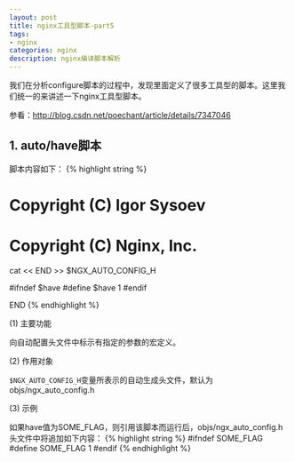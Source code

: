 ```yaml
---
layout: post
title: nginx工具型脚本-part5
tags:
- nginx
categories: nginx
description: nginx编译脚本解析
---
```



我们在分析configure脚本的过程中，发现里面定义了很多工具型的脚本。这里我们统一的来讲述一下nginx工具型脚本。

参看：http://blog.csdn.net/poechant/article/details/7347046


<!-- more -->


## 1. auto/have脚本

脚本内容如下：
{% highlight string %}
# Copyright (C) Igor Sysoev
# Copyright (C) Nginx, Inc.


cat << END >> $NGX_AUTO_CONFIG_H

#ifndef $have
#define $have  1
#endif

END
{% endhighlight %}

(1) 主要功能

向自动配置头文件中标示有指定的参数的宏定义。

(2) 作用对象

```$NGX_AUTO_CONFIG_H```变量所表示的自动生成头文件，默认为objs/ngx_auto_config.h

(3) 示例

如果have值为SOME_FLAG，则引用该脚本而运行后，objs/ngx_auto_config.h头文件中将追加如下内容：
{% highlight string %}
#ifndef SOME_FLAG
#define SOME_FLAG 1
#endif
{% endhighlight %}







<br />
<br />
<br />

